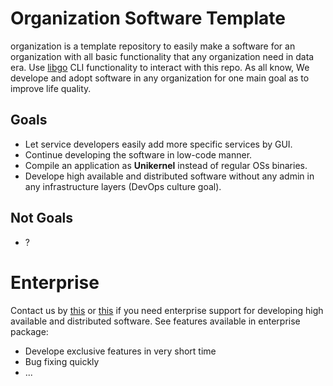 # Organization Software Template
organization is a template repository to easily make a software for an organization with all basic functionality that any organization need in data era. Use [libgo](https://github.com/GeniusesGroup/libgo) CLI functionality to interact with this repo.
As all know, We develope and adopt software in any organization for one main goal as to improve life quality.

## Goals
- Let service developers easily add more specific services by GUI.
- Continue developing the software in low-code manner.
- Compile an application as **Unikernel** instead of regular OSs binaries.
- Develope high available and distributed software without any admin in any infrastructure layers (DevOps culture goal).

## Not Goals
- ?

# Enterprise
Contact us by [this](mailto://ict@geniuses.group) or [this](mailto://omidhekayati@gmail.com) if you need enterprise support for developing high available and distributed software. See features available in enterprise package:
- Develope exclusive features in very short time
- Bug fixing quickly
- ...
